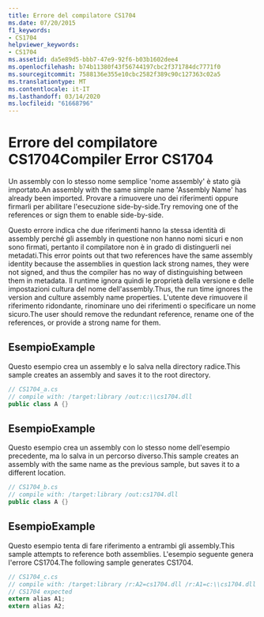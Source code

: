 ```yaml
---
title: Errore del compilatore CS1704
ms.date: 07/20/2015
f1_keywords:
- CS1704
helpviewer_keywords:
- CS1704
ms.assetid: da5e89d5-bbb7-47e9-92f6-b03b1602dee4
ms.openlocfilehash: b74b11380f43f56744197cbc2f371784dc7771f0
ms.sourcegitcommit: 7588136e355e10cbc2582f389c90c127363c02a5
ms.translationtype: MT
ms.contentlocale: it-IT
ms.lasthandoff: 03/14/2020
ms.locfileid: "61668796"
---
```

# <a name="compiler-error-cs1704"></a><span data-ttu-id="02c20-102">Errore del compilatore CS1704</span><span class="sxs-lookup"><span data-stu-id="02c20-102">Compiler Error CS1704</span></span>
<span data-ttu-id="02c20-103">Un assembly con lo stesso nome semplice 'nome assembly' è stato già importato.</span><span class="sxs-lookup"><span data-stu-id="02c20-103">An assembly with the same simple name 'Assembly Name' has already been imported.</span></span> <span data-ttu-id="02c20-104">Provare a rimuovere uno dei riferimenti oppure firmarli per abilitare l'esecuzione side-by-side.</span><span class="sxs-lookup"><span data-stu-id="02c20-104">Try removing one of the references or sign them to enable side-by-side.</span></span>  
  
 <span data-ttu-id="02c20-105">Questo errore indica che due riferimenti hanno la stessa identità di assembly perché gli assembly in questione non hanno nomi sicuri e non sono firmati, pertanto il compilatore non è in grado di distinguerli nei metadati.</span><span class="sxs-lookup"><span data-stu-id="02c20-105">This error points out that two references have the same assembly identity because the assemblies in question lack strong names, they were not signed, and thus the compiler has no way of distinguishing between them in metadata.</span></span> <span data-ttu-id="02c20-106">Il runtime ignora quindi le proprietà della versione e delle impostazioni cultura del nome dell'assembly.</span><span class="sxs-lookup"><span data-stu-id="02c20-106">Thus, the run time ignores the version and culture assembly name properties.</span></span> <span data-ttu-id="02c20-107">L'utente deve rimuovere il riferimento ridondante, rinominare uno dei riferimenti o specificare un nome sicuro.</span><span class="sxs-lookup"><span data-stu-id="02c20-107">The user should remove the redundant reference, rename one of the references, or provide a strong name for them.</span></span>  
  
## <a name="example"></a><span data-ttu-id="02c20-108">Esempio</span><span class="sxs-lookup"><span data-stu-id="02c20-108">Example</span></span>  
 <span data-ttu-id="02c20-109">Questo esempio crea un assembly e lo salva nella directory radice.</span><span class="sxs-lookup"><span data-stu-id="02c20-109">This sample creates an assembly and saves it to the root directory.</span></span>  
  
```csharp  
// CS1704_a.cs  
// compile with: /target:library /out:c:\\cs1704.dll  
public class A {}  
```  
  
## <a name="example"></a><span data-ttu-id="02c20-110">Esempio</span><span class="sxs-lookup"><span data-stu-id="02c20-110">Example</span></span>  
 <span data-ttu-id="02c20-111">Questo esempio crea un assembly con lo stesso nome dell'esempio precedente, ma lo salva in un percorso diverso.</span><span class="sxs-lookup"><span data-stu-id="02c20-111">This sample creates an assembly with the same name as the previous sample, but saves it to a different location.</span></span>  
  
```csharp  
// CS1704_b.cs  
// compile with: /target:library /out:cs1704.dll  
public class A {}  
```  
  
## <a name="example"></a><span data-ttu-id="02c20-112">Esempio</span><span class="sxs-lookup"><span data-stu-id="02c20-112">Example</span></span>  
 <span data-ttu-id="02c20-113">Questo esempio tenta di fare riferimento a entrambi gli assembly.</span><span class="sxs-lookup"><span data-stu-id="02c20-113">This sample attempts to reference both assemblies.</span></span> <span data-ttu-id="02c20-114">L'esempio seguente genera l'errore CS1704.</span><span class="sxs-lookup"><span data-stu-id="02c20-114">The following sample generates CS1704.</span></span>  
  
```csharp  
// CS1704_c.cs  
// compile with: /target:library /r:A2=cs1704.dll /r:A1=c:\\cs1704.dll  
// CS1704 expected  
extern alias A1;  
extern alias A2;  
```
